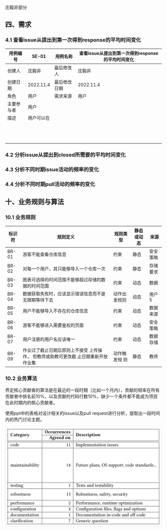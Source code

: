 庄毅非部分

## 四、需求

### 4.1 查看issue从提出到第一次得到response的平均时间变化

| 用例编号   | SE-01      | 用例名称     | 查看issue从提出到第一次得到response的平均时间变化 |
| ---------- | ---------- | ------------ | ------------------------------------------------- |
| 创建人     | 庄毅非     | 最后修改人   | 庄毅非                                            |
| 创建日期   | 2022.11.4  | 最后修改日期 | 2022.11.4                                         |
| 角色       | 用户       | 需求来源     | 用户                                              |
| 主要参与者 | 用户       |              |                                                   |
| 描述       | 用户可以在 |              |                                                   |
|            |            |              |                                                   |
|            |            |              |                                                   |
|            |            |              |                                                   |
|            |            |              |                                                   |
|            |            |              |                                                   |
|            |            |              |                                                   |
|            |            |              |                                                   |
|            |            |              |                                                   |
|            |            |              |                                                   |
|            |            |              |                                                   |
|            |            |              |                                                   |
|            |            |              |                                                   |
|            |            |              |                                                   |



### 4.2 分析issue从提出到closed所需要的平均时间变化



### 4.3 分析不同时期issue活动的频率的变化



### 4.4 分析不同时期pull活动的频率的变化







## 

## 十、业务规则与算法

### 10.1 业务规则

| 标识符 | 规则定义                                                     | 规则类型      | 静态或动态 | 来源     |
| ------ | ------------------------------------------------------------ | ------------- | ---------- | -------- |
| BR-01  | 游客不能查看仓库信息                                         | 约束          | 静态       | 安全策略 |
| BR-02  | 对每一个用户，其只能够导入一个仓库一次                       | 约束          | 静态       | 存储要求 |
| BR-03  | 图表可选择的时间范围不能够超过存储的数据的时间范围           | 约束          | 动态       | 数据     |
| BR-04  | 数据获取失败时，应该显示错误信息而不是无限期等待下去         | 动作出发规则  | 动态       | 用户5    |
| BR-05  | 用户不能够导入不存在的仓库信息                               | 约束          | 动态       | 数据来源 |
| BR-06  | 游客不能够进入需要鉴权的页面                                 | 约束          | 动态       | 安全策略 |
| BR-07  | 用户注册的用户名应该唯一                                     | 约束          | 动态       | 数据存储 |
| BR-09  | 作业过了截止日期后原则上不接受 上传操作， 但教师或助教可更改截 止日期重新开放作业集 | 动作触发规 则 | 静态       | 教师     |



### 10.2 业务算法

界定核心贡献者的算法是在最近的一段时期（比如一个月内），贡献的频率在所有贡献者中排名前10%，以及贡献的代码行数10%，缺少一个条件都不能成为项目在此时期内的核心贡献者。

使用ppt中的表格对设计相关的issue以及pull request进行分析，提取出一段时间内的热门讨论主题。

![](https://raw.githubusercontent.com/workflowBot/image_bed/main/uPic/46snJN.png)












